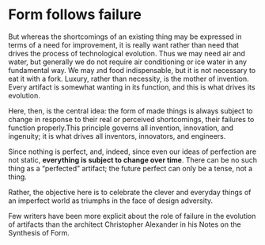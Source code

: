 # Form follows failure

But whereas the shortcomings of an existing thing may be expressed in terms of a
need for improvement, it is really want rather than need that drives the process of technological evolution. Thus we may need air and water, but generally we do not require air conditioning or ice water in any fundamental way. We may ɹnd food indispensable, but it is not necessary to eat it with a fork. Luxury, rather than necessity, is the mother of invention. Every artifact is somewhat wanting in its function, and this is what drives its evolution.

Here, then, is the central idea: the form of made things is always subject to change in response to their real or perceived shortcomings, their failures to function properly.This principle governs all invention, innovation, and ingenuity; it is what drives all inventors, innovators, and engineers.

Since nothing is perfect, and, indeed, since even our ideas of perfection are not static, **everything is subject to change over time**. There can be no such thing as a “perfected” artifact; the future perfect can only be a tense, not a thing.

Rather, the objective here is to celebrate the clever and everyday things of an imperfect world as triumphs in the face of design adversity.

Few writers have been more explicit about the role of failure in the evolution of artifacts than the architect Christopher Alexander in his Notes on the Synthesis of Form.

